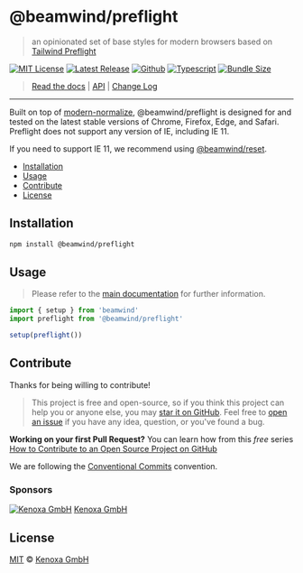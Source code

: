 # @beamwind/preflight

> an opinionated set of base styles for modern browsers based on [Tailwind Preflight](https://tailwindcss.com/docs/preflight)

[![MIT License](https://flat.badgen.net/github/license/kenoxa/beamwind)](https://github.com/kenoxa/beamwind/blob/main/LICENSE)
[![Latest Release](https://flat.badgen.net/npm/v/@beamwind/preflight?icon=npm&label)](https://www.npmjs.com/package/@beamwind/preflight)
[![Github](https://flat.badgen.net/badge/icon/kenoxa%2Fbeamwind?icon=github&label)](https://github.com/kenoxa/beamwind/blob/main/packages/preflight)
[![Typescript](https://flat.badgen.net/badge/icon/included?icon=typescript&label)](https://unpkg.com/browse/@beamwind/preflight/types/preflight.d.ts)
[![Bundle Size](https://flat.badgen.net/bundlephobia/minzip/@beamwind/preflight?icon=packagephobia&label&color=blue)](https://bundlephobia.com/result?p=@beamwind/preflight)

> [Read the docs](https://beamwind.js.org) |
> [API](https://beamwind.js.org/packages/preflight) |
> [Change Log](https://github.com/kenoxa/beamwind/blob/main/packages/preflight/CHANGELOG.md)

---

Built on top of [modern-normalize](https://github.com/sindresorhus/modern-normalize), @beamwind/preflight is designed for and tested on the latest stable versions of Chrome, Firefox, Edge, and Safari. Preflight does not support any version of IE, including IE 11.

If you need to support IE 11, we recommend using [@beamwind/reset](https://github.com/kenoxa/beamwind/blob/main/packages/reset).

<!-- prettier-ignore-start -->
<!-- START doctoc generated TOC please keep comment here to allow auto update -->
<!-- DON'T EDIT THIS SECTION, INSTEAD RE-RUN doctoc TO UPDATE -->


- [Installation](#installation)
- [Usage](#usage)
- [Contribute](#contribute)
- [License](#license)

<!-- END doctoc generated TOC please keep comment here to allow auto update -->
<!-- prettier-ignore-end -->

## Installation

```sh
npm install @beamwind/preflight
```

## Usage

> Please refer to the [main documentation](https://beamwind.js.org#usage) for further information.

```js
import { setup } from 'beamwind'
import preflight from '@beamwind/preflight'

setup(preflight())
```

## Contribute

Thanks for being willing to contribute!

> This project is free and open-source, so if you think this project can help you or anyone else, you may [star it on GitHub](https://github.com/kenoxa/beamwind). Feel free to [open an issue](https://github.com/kenoxa/beamwind/issues) if you have any idea, question, or you've found a bug.

**Working on your first Pull Request?** You can learn how from this _free_ series [How to Contribute to an Open Source Project on GitHub](https://egghead.io/series/how-to-contribute-to-an-open-source-project-on-github)

We are following the [Conventional Commits](https://www.conventionalcommits.org) convention.

### Sponsors

[![Kenoxa GmbH](https://images.opencollective.com/kenoxa/9c25796/logo/68.png)](https://www.kenoxa.com) [Kenoxa GmbH](https://www.kenoxa.com)

## License

[MIT](https://github.com/kenoxa/beamwind/blob/main/LICENSE) © [Kenoxa GmbH](https://kenoxa.com)

